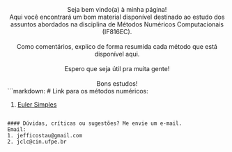 <center>Seja bem vindo(a) à minha página!
<br>Aqui você encontrará um bom material disponível destinado ao estudo dos assuntos abordados na disciplina de Métodos Numéricos Computacionais (IF816EC).</br>
<br>Como comentários, explico de forma resumida cada método que está disponível aqui.</br>
<br>Espero que seja útil pra muita gente!</br>
<br>Bons estudos!</br>
</center>
```markdown: 
# Link para os métodos numéricos:

1. [Euler Simples](https://github.com/jc-costa/MetodosNumericos/blob/main/eulerSimples.py)
```

#### Dúvidas, críticas ou sugestões? Me envie um e-mail.
Email: 
1. jefficostau@gmail.com
2. jclc@cin.ufpe.br


